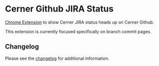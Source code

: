 # Cerner Github JIRA Status

[Chrome Extension](https://chrome.google.com/webstore/detail/cerner-github-jira-status/ahhomghmichphngohejkgindpknamlol) to show Cerner JIRA status heads up on Cerner Github.

This extension is currently focused specifically on branch commit pages.

## Changelog
Please see the [changelog](./CHANGELOG.md) for additional information.